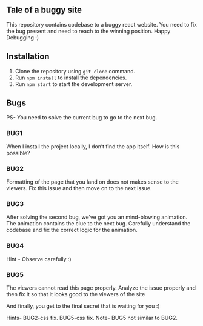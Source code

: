 ## Tale of a buggy site
This repository contains codebase to a buggy react website. 
You need to fix the bug present and need to reach to the winning position.
Happy Debugging :)

## Installation
1. Clone the repository using `git clone` command.
2. Run `npm install` to install the dependencies.
3. Run `npm start` to start the development server.

## Bugs
PS- You need to solve the current bug to go to the next bug.

### BUG1
When I install the project locally, I don’t find the app itself. How is this possible?

### BUG2
Formatting of the page that you land on does not makes sense to the viewers. Fix this issue and then move on to the next issue.

### BUG3
After solving the second bug, we’ve got you an mind-blowing animation. The animation contains the clue to the next bug. Carefully understand the codebase and fix the correct logic for the animation.

### BUG4
Hint - Observe carefully :)

### BUG5
The viewers cannot read this page properly. Analyze the issue properly and then fix it so that it looks good to the viewers of the site

And finally, you get to the final secret that is waiting for you :)

Hints-
BUG2-css fix.
BUG5-css fix. Note- BUG5 not similar to BUG2.